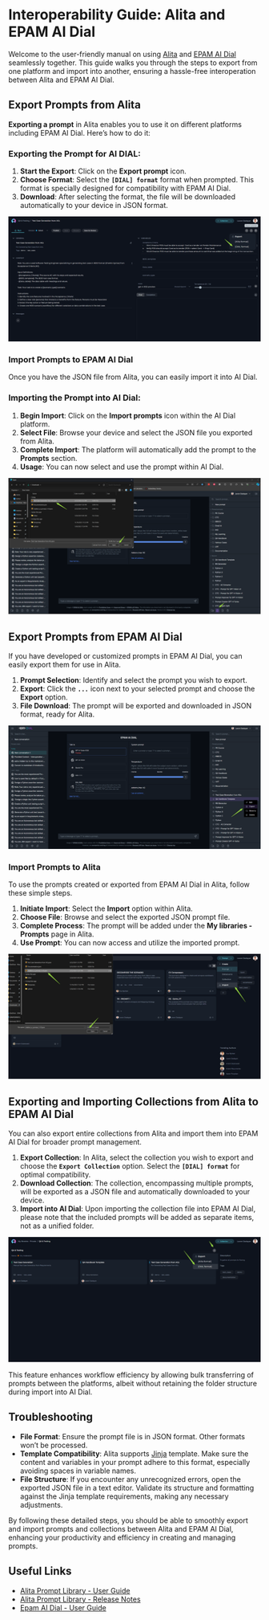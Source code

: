 # Interoperability Guide: Alita and EPAM AI Dial

Welcome to the user-friendly manual on using [Alita](https://alita.lab.epam.com) and [EPAM AI Dial](https://chat.lab.epam.com/) seamlessly together. This guide walks you through the steps to export from one platform and import into another, ensuring a hassle-free interoperation between Alita and EPAM AI Dial.

## Export Prompts from Alita

**Exporting a prompt** in Alita enables you to use it on different platforms including EPAM AI Dial. Here’s how to do it:

### Exporting the Prompt for AI DIAL:

1. **Start the Export**: Click on the **Export prompt** icon.
2. **Choose Format**: Select the **`[DIAL] format`** format when prompted. This format is specially designed for compatibility with EPAM AI Dial.
3. **Download**: After selecting the format, the file will be downloaded automatically to your device in JSON format.

![Prompt-Export_Prompt_Dial](img/Prompt-Export_Prompt_Dial.png)

### Import Prompts to EPAM AI Dial

Once you have the JSON file from Alita, you can easily import it into AI Dial.

### Importing the Prompt into AI Dial:

1. **Begin Import**: Click on the **Import prompts** icon within the AI Dial platform.
2. **Select File**: Browse your device and select the JSON file you exported from Alita.
3. **Complete Import**: The platform will automatically add the prompt to the **Prompts** section.
4. **Usage**: You can now select and use the prompt within AI Dial.

![Prompt-Import_Dial](img/Prompt-Import_Dial.png)

## Export Prompts from EPAM AI Dial

If you have developed or customized prompts in EPAM AI Dial, you can easily export them for use in Alita.

1. **Prompt Selection**: Identify and select the prompt you wish to export.
2. **Export**: Click the **`...`** icon next to your selected prompt and choose the **Export** option.
3. **File Download**: The prompt will be exported and downloaded in JSON format, ready for Alita.

![Dial-Prompt_Export](img/Dial-Prompt_Export.png)

### Import Prompts to Alita

To use the prompts created or exported from EPAM AI Dial in Alita, follow these simple steps.

1. **Initiate Import**: Select the **Import** option within Alita.
2. **Choose File**: Browse and select the exported JSON prompt file.
3. **Complete Process**: The prompt will be added under the **My libraries - Prompts** page in Alita.
4. **Use Prompt**: You can now access and utilize the imported prompt.

![Prompt-Import_Alita](img/Prompt-Import_Alita.png)

## Exporting and Importing Collections from Alita to EPAM AI Dial

You can also export entire collections from Alita and import them into EPAM AI Dial for broader prompt management.

1. **Export Collection**: In Alita, select the collection you wish to export and choose the **`Export Collection`** option. Select the **`[DIAL] format`** for optimal compatibility.
2. **Download Collection**: The collection, encompassing multiple prompts, will be exported as a JSON file and automatically downloaded to your device.
3. **Import into AI Dial**: Upon importing the collection file into EPAM AI Dial, please note that the included prompts will be added as separate items, not as a unified folder.

![Collection-Export_Dial](img/Collection-Export_Dial.png)

This feature enhances workflow efficiency by allowing bulk transferring of prompts between the platforms, albeit without retaining the folder structure during import into AI Dial.

## Troubleshooting

* **File Format**: Ensure the prompt file is in JSON format. Other formats won’t be processed.
* **Template Compatibility**: Alita supports [Jinja](https://jinja.palletsprojects.com/en/3.1.x/) template. Make sure the content and variables in your prompt adhere to this format, especially avoiding spaces in variable names.
* **File Structure**: If you encounter any unrecognized errors, open the exported JSON file in a text editor. Validate its structure and formatting against the Jinja template requirements, making any necessary adjustments.

By following these detailed steps, you should be able to smoothly export and import prompts and collections between Alita and EPAM AI Dial, enhancing your productivity and efficiency in creating and managing prompts.

## Useful Links

* [Alita Prompt Library - User Guide](user-guide.md)
* [Alita Prompt Library - Release Notes](release-notes.md)
* [Epam AI Dial - User Guide](https://docs.epam-rail.com/user-guide)
